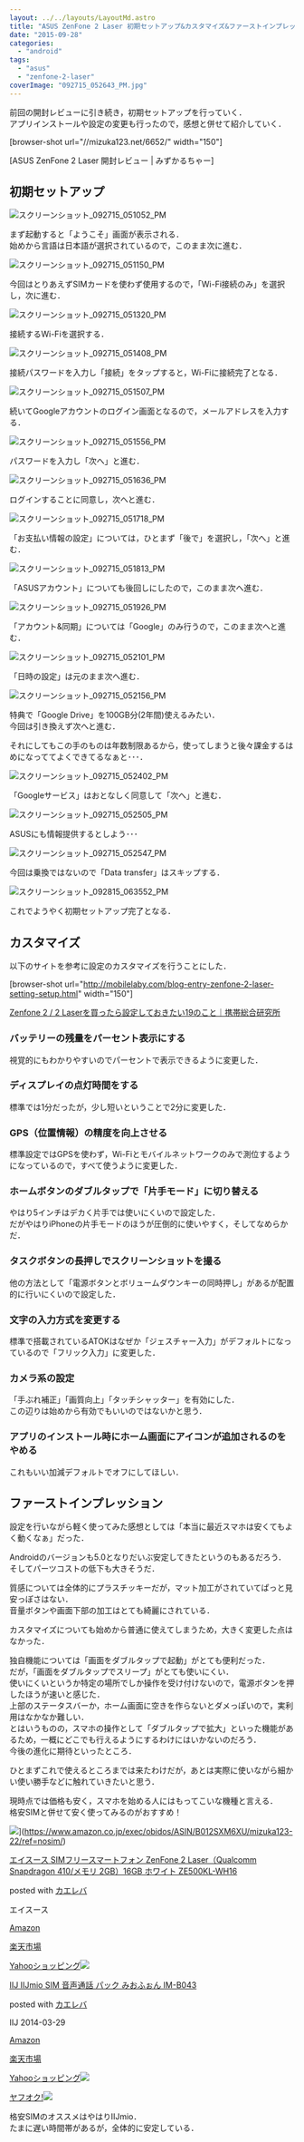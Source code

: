 ```yaml
---
layout: ../../layouts/LayoutMd.astro
title: "ASUS ZenFone 2 Laser 初期セットアップ&カスタマイズ&ファーストインプレッション"
date: "2015-09-28"
categories: 
  - "android"
tags: 
  - "asus"
  - "zenfone-2-laser"
coverImage: "092715_052643_PM.jpg"
---
```


前回の開封レビューに引き続き，初期セットアップを行っていく．  
アプリインストールや設定の変更も行ったので，感想と併せて紹介していく．

\[browser-shot url="//mizuka123.net/6652/" width="150"\]

[ASUS ZenFone 2 Laser 開封レビュー | みずかるちゃー]

## 初期セットアップ

![スクリーンショット_092715_051052_PM](/archive/images/092715_051052_PM.jpg "スクリーンショット_092715_051052_PM")

まず起動すると「ようこそ」画面が表示される．  
始めから言語は日本語が選択されているので，このまま次に進む．

![スクリーンショット_092715_051150_PM](/archive/images/092715_051150_PM.jpg "スクリーンショット_092715_051150_PM")

今回はとりあえずSIMカードを使わず使用するので，「Wi-Fi接続のみ」を選択し，次に進む．

![スクリーンショット_092715_051320_PM](/archive/images/092715_051320_PM.jpg "スクリーンショット_092715_051320_PM")

接続するWi-Fiを選択する．

![スクリーンショット_092715_051408_PM](/archive/images/092715_051408_PM.jpg "スクリーンショット_092715_051408_PM")

接続パスワードを入力し「接続」をタップすると，Wi-Fiに接続完了となる．

![スクリーンショット_092715_051507_PM](/archive/images/092715_051507_PM.jpg "スクリーンショット_092715_051507_PM")

続いてGoogleアカウントのログイン画面となるので，メールアドレスを入力する．

![スクリーンショット_092715_051556_PM](/archive/images/092715_051556_PM.jpg "スクリーンショット_092715_051556_PM")

パスワードを入力し「次へ」と進む．

![スクリーンショット_092715_051636_PM](/archive/images/092715_051636_PM.jpg "スクリーンショット_092715_051636_PM")

ログインすることに同意し，次へと進む．

![スクリーンショット_092715_051718_PM](/archive/images/092715_051718_PM.jpg "スクリーンショット_092715_051718_PM")

「お支払い情報の設定」については，ひとまず「後で」を選択し，「次へ」と進む．

![スクリーンショット_092715_051813_PM](/archive/images/092715_051813_PM.jpg "スクリーンショット_092715_051813_PM")

「ASUSアカウント」についても後回しにしたので，このまま次へ進む．

![スクリーンショット_092715_051926_PM](/archive/images/092715_051926_PM.jpg "スクリーンショット_092715_051926_PM")

「アカウント&同期」については「Google」のみ行うので，このまま次へと進む．

![スクリーンショット_092715_052101_PM](/archive/images/092715_052101_PM.jpg "スクリーンショット_092715_052101_PM")

「日時の設定」は元のまま次へ進む．

![スクリーンショット_092715_052156_PM](/archive/images/092715_052156_PM.jpg "スクリーンショット_092715_052156_PM")

特典で「Google Drive」を100GB分(2年間)使えるみたい．  
今回は引き換えず次へと進む．

それにしてもこの手のものは年数制限あるから，使ってしまうと後々課金するはめになっててよくできてるなぁと･･･．

![スクリーンショット_092715_052402_PM](/archive/images/092715_052402_PM.jpg "スクリーンショット_092715_052402_PM")

「Googleサービス」はおとなしく同意して「次へ」と進む．

![スクリーンショット_092715_052505_PM](/archive/images/092715_052505_PM.jpg "スクリーンショット_092715_052505_PM")

ASUSにも情報提供するとしよう･･･

![スクリーンショット_092715_052547_PM](/archive/images/092715_052547_PM.jpg "スクリーンショット_092715_052547_PM")

今回は乗換ではないので「Data transfer」はスキップする．

![スクリーンショット_092815_063552_PM](/archive/images/092815_063552_PM.jpg "スクリーンショット_092815_063552_PM")

これでようやく初期セットアップ完了となる．

## カスタマイズ

以下のサイトを参考に設定のカスタマイズを行うことにした．

\[browser-shot url="http://mobilelaby.com/blog-entry-zenfone-2-laser-setting-setup.html" width="150"\]

[Zenfone 2 / 2 Laserを買ったら設定しておきたい19のこと｜携帯総合研究所](http://mobilelaby.com/blog-entry-zenfone-2-laser-setting-setup.html)

### バッテリーの残量をパーセント表示にする

視覚的にもわかりやすいのでパーセントで表示できるように変更した．

### ディスプレイの点灯時間をする

標準では1分だったが，少し短いということで2分に変更した．

### GPS（位置情報）の精度を向上させる

標準設定ではGPSを使わず，Wi-Fiとモバイルネットワークのみで測位するようになっているので，すべて使うように変更した．

### ホームボタンのダブルタップで「片手モード」に切り替える

やはり5インチはデカく片手では使いにくいので設定した．  
だがやはりiPhoneの片手モードのほうが圧倒的に使いやすく，そしてなめらかだ．

### タスクボタンの長押しでスクリーンショットを撮る

他の方法として「電源ボタンとボリュームダウンキーの同時押し」があるが配置的に行いにくいので設定した．

### 文字の入力方式を変更する

標準で搭載されているATOKはなぜか「ジェスチャー入力」がデフォルトになっているので「フリック入力」に変更した．

### カメラ系の設定

「手ぶれ補正」「画質向上」「タッチシャッター」を有効にした．  
この辺りは始めから有効でもいいのではないかと思う．

### アプリのインストール時にホーム画面にアイコンが追加されるのをやめる

これもいい加減デフォルトでオフにしてほしい．

## ファーストインプレッション

設定を行いながら軽く使ってみた感想としては「本当に最近スマホは安くてもよく動くなぁ」だった．

Androidのバージョンも5.0となりだいぶ安定してきたというのもあるだろう．  
そしてパーツコストの低下も大きそうだ．

質感については全体的にプラスチッキーだが，マット加工がされていてぱっと見安っぽさはない．  
音量ボタンや画面下部の加工はとても綺麗にされている．

カスタマイズについても始めから普通に使えてしまうため，大きく変更した点はなかった．

独自機能については「画面をダブルタップで起動」がとても便利だった．  
だが，「画面をダブルタップでスリープ」がとても使いにくい．  
使いにくいというか特定の場所でしか操作を受け付けないので，電源ボタンを押したほうが速いと感じた．  
上部のステータスバーか，ホーム画面に空きを作らないとダメっぽいので，実利用はなかなか難しい．  
とはいうものの，スマホの操作として「ダブルタップで拡大」といった機能があるため，一概にどこでも行えるようにするわけにはいかないのだろう．  
今後の進化に期待といったところ．

ひとまずこれで使えるところまでは来たわけだが，あとは実際に使いながら細かい使い勝手などに触れていきたいと思う．

現時点では価格も安く，スマホを始める人にはもってこいな機種と言える．  
格安SIMと併せて安く使ってみるのがおすすめ！

![](/archive/images/51to16rlSgL._SL160_.jpg)](https://www.amazon.co.jp/exec/obidos/ASIN/B012SXM6XU/mizuka123-22/ref=nosim/)

[エイスース SIMフリースマートフォン ZenFone 2 Laser（Qualcomm Snapdragon 410/メモリ 2GB）16GB ホワイト ZE500KL-WH16](https://www.amazon.co.jp/exec/obidos/ASIN/B012SXM6XU/mizuka123-22/ref=nosim/)

posted with [カエレバ](http://kaereba.com)

エイスース

[Amazon](http://www.amazon.co.jp/gp/search?keywords=%83G%83C%83X%81%5B%83X%20SIM%83t%83%8A%81%5B%83X%83%7D%81%5B%83g%83t%83H%83%93%20ZenFone%202%20Laser%81iQualcomm%20Snapdragon%20410%2F%83%81%83%82%83%8A%202GB%81j16GB%20%83z%83%8F%83C%83g%20ZE500KL-WH16&__mk_ja_JP=%83J%83%5E%83J%83i&tag=mizuka123-22)

[楽天市場](http://hb.afl.rakuten.co.jp/hgc/032b53ee.4b34c5ee.0f4a541e.f440145e/?pc=http%3A%2F%2Fsearch.rakuten.co.jp%2Fsearch%2Fmall%2F%25E3%2582%25A8%25E3%2582%25A4%25E3%2582%25B9%25E3%2583%25BC%25E3%2582%25B9%2520SIM%25E3%2583%2595%25E3%2583%25AA%25E3%2583%25BC%25E3%2582%25B9%25E3%2583%259E%25E3%2583%25BC%25E3%2583%2588%25E3%2583%2595%25E3%2582%25A9%25E3%2583%25B3%2520ZenFone%25202%2520Laser%25EF%25BC%2588Qualcomm%2520Snapdragon%2520410%252F%25E3%2583%25A1%25E3%2583%25A2%25E3%2583%25AA%25202GB%25EF%25BC%258916GB%2520%25E3%2583%259B%25E3%2583%25AF%25E3%2582%25A4%25E3%2583%2588%2520ZE500KL-WH16%2F-%2Ff.1-p.1-s.1-sf.0-st.A-v.2%3Fx%3D0%26scid%3Daf_ich_link_urltxt%26m%3Dhttp%3A%2F%2Fm.rakuten.co.jp%2F)

[Yahooショッピング![](/archive/images/51UQ9OoxSnL._SL160_.jpg)](//ck.jp.ap.valuecommerce.com/servlet/referral?sid=3066752&pid=881990642&vc_url=http%3A%2F%2Fsearch.shopping.yahoo.co.jp%2Fsearch%3Fp%3D%25E3%2582%25A8%25E3%2582%25A4%25E3%2582%25B9%25E3%2583%25BC%25E3%2582%25B9%2520SIM%25E3%2583%2595%25E3%2583%25AA%25E3%2583%25BC%25E3%2582%25B9%25E3%2583%259E%25E3%2583%25BC%25E3%2583%2588%25E3%2583%2595%25E3%2582%25A9%25E3%2583%25B3%2520ZenFone%25202%2520Laser%25EF%25BC%2588Qualcomm%2520Snapdragon%2520410%252F%25E3%2583%25A1%25E3%2583%25A2%25E3%2583%25AA%25202GB%25EF%25BC%258916GB%2520%25E3%2583%259B%25E3%2583%25AF%25E3%2582%25A4%25E3%2583%2588%2520ZE500KL-WH16)

[IIJ IIJmio SIM 音声通話 パック みおふぉん IM-B043](https://www.amazon.co.jp/exec/obidos/ASIN/B00J8B7WWG/mizuka123-22/ref=nosim/)

posted with [カエレバ](http://kaereba.com)

IIJ 2014-03-29

[Amazon](http://www.amazon.co.jp/gp/search?keywords=IIJ%20IIJmio%20SIM%20%89%B9%90%BA%92%CA%98b%20%83p%83b%83N%20%82%DD%82%A8%82%D3%82%A7%82%F1%20IM-B043&__mk_ja_JP=%83J%83%5E%83J%83i&tag=mizuka123-22)

[楽天市場](http://hb.afl.rakuten.co.jp/hgc/032b53ee.4b34c5ee.0f4a541e.f440145e/?pc=http%3A%2F%2Fsearch.rakuten.co.jp%2Fsearch%2Fmall%2FIIJ%2520IIJmio%2520SIM%2520%25E9%259F%25B3%25E5%25A3%25B0%25E9%2580%259A%25E8%25A9%25B1%2520%25E3%2583%2591%25E3%2583%2583%25E3%2582%25AF%2520%25E3%2581%25BF%25E3%2581%258A%25E3%2581%25B5%25E3%2581%2589%25E3%2582%2593%2520IM-B043%2F-%2Ff.1-p.1-s.1-sf.0-st.A-v.2%3Fx%3D0%26scid%3Daf_ich_link_urltxt%26m%3Dhttp%3A%2F%2Fm.rakuten.co.jp%2F)

[Yahooショッピング![](//ad.jp.ap.valuecommerce.com/servlet/gifbanner?sid=3066752&pid=881990642)](//ck.jp.ap.valuecommerce.com/servlet/referral?sid=3066752&pid=881990642&vc_url=http%3A%2F%2Fsearch.shopping.yahoo.co.jp%2Fsearch%3Fp%3DIIJ%2520IIJmio%2520SIM%2520%25E9%259F%25B3%25E5%25A3%25B0%25E9%2580%259A%25E8%25A9%25B1%2520%25E3%2583%2591%25E3%2583%2583%25E3%2582%25AF%2520%25E3%2581%25BF%25E3%2581%258A%25E3%2581%25B5%25E3%2581%2589%25E3%2582%2593%2520IM-B043)

[ヤフオク!![](//ad.jp.ap.valuecommerce.com/servlet/gifbanner?sid=3066752&pid=881990642)](//ck.jp.ap.valuecommerce.com/servlet/referral?sid=3066752&pid=881990642&vc_url=http%3A%2F%2Fauctions.search.yahoo.co.jp%2Fsearch%3Fvo%3D%26ve%3D%26auccat%3D0%26aucminprice%3D%26aucmaxprice%3D%26aucmin_bidorbuy_price%3D%26aucmax_bidorbuy_price%3D%26loc_cd%3D0%26abatch%3D0%26istatus%3D0%26filtered%3D1%26ei%3DUTF-8%26tab_ex%3Dcommerce%26va%3DIIJ%2520IIJmio%2520SIM%2520%25E9%259F%25B3%25E5%25A3%25B0%25E9%2580%259A%25E8%25A9%25B1%2520%25E3%2583%2591%25E3%2583%2583%25E3%2582%25AF%2520%25E3%2581%25BF%25E3%2581%258A%25E3%2581%25B5%25E3%2581%2589%25E3%2582%2593%2520IM-B043)

格安SIMのオススメはやはりIIJmio．  
たまに遅い時間帯があるが，全体的に安定している．
